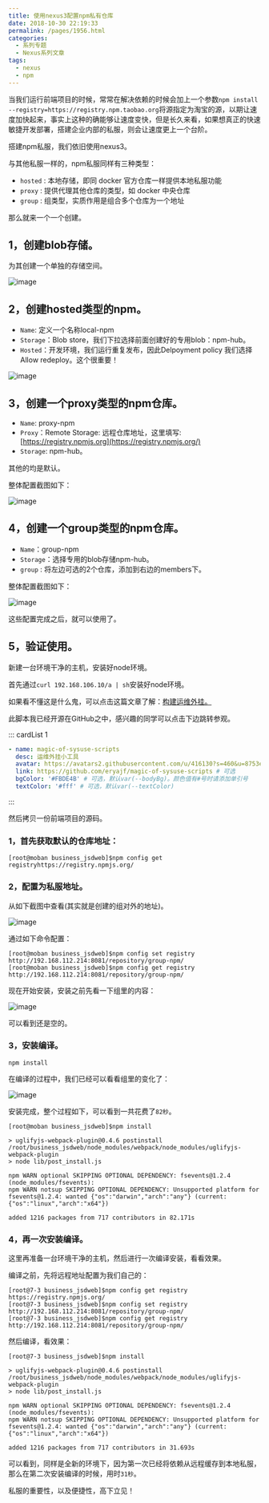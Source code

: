 ```yaml
---
title: 使用nexus3配置npm私有仓库
date: 2018-10-30 22:19:33
permalink: /pages/1956.html
categories:
  - 系列专题
  - Nexus系列文章
tags:
  - nexus
  - npm
---
```


当我们运行前端项目的时候，常常在解决依赖的时候会加上一个参数`npm install --registry=https://registry.npm.taobao.org`将源指定为淘宝的源，以期让速度加快起来，事实上这种的确能够让速度变快，但是长久来看，如果想真正的快速敏捷开发部署，搭建企业内部的私服，则会让速度更上一个台阶。

搭建npm私服，我们依旧使用nexus3。

与其他私服一样的，npm私服同样有三种类型：

- `hosted` : 本地存储，即同 docker 官方仓库一样提供本地私服功能
- `proxy` : 提供代理其他仓库的类型，如 docker 中央仓库
- `group` : 组类型，实质作用是组合多个仓库为一个地址

那么就来一个一个创建。

## 1，创建blob存储。

为其创建一个单独的存储空间。

![image](http://t.eryajf.net/imgs/2021/09/1bfcd86269c5c714.jpg)

## 2，创建hosted类型的npm。

- `Name`: 定义一个名称local-npm
- `Storage`：Blob store，我们下拉选择前面创建好的专用blob：npm-hub。
- `Hosted`：开发环境，我们运行重复发布，因此Delpoyment policy 我们选择Allow redeploy。这个很重要！

![image](http://t.eryajf.net/imgs/2021/09/a84f7376e5ce267d.jpg)

## 3，创建一个proxy类型的npm仓库。

- `Name`: proxy-npm
- `Proxy`：Remote Storage: 远程仓库地址，这里填写: [https://registry.npmjs.org](https://registry.npmjs.org/)
- `Storage`: npm-hub。

其他的均是默认。

整体配置截图如下：

![image](http://t.eryajf.net/imgs/2021/09/ef27d8f4f6e5161f.jpg)

## 4，创建一个group类型的npm仓库。

- `Name`：group-npm
- `Storage`：选择专用的blob存储npm-hub。
- `group` : 将左边可选的2个仓库，添加到右边的members下。

整体配置截图如下：

![image](http://t.eryajf.net/imgs/2021/09/9cca019b9c80d33c.jpg)

这些配置完成之后，就可以使用了。

## 5，验证使用。

新建一台环境干净的主机，安装好node环境。

首先通过`curl 192.168.106.10/a | sh`安装好node环境。

如果看不懂这是什么鬼，可以点击这篇文章了解：[构建运维外挂。](https://wiki.eryajf.net/pages/1395.html)

此脚本我已经开源在GitHub之中，感兴趣的同学可以点击下边跳转参观。

::: cardList 1
```yaml
- name: magic-of-sysuse-scripts
  desc: 运维外挂小工具
  avatar: https://avatars2.githubusercontent.com/u/416130?s=460&u=8753e86600e300a9811cdc539aa158deec2e2724&v=4 # 可选
  link: https://github.com/eryajf/magic-of-sysuse-scripts # 可选
  bgColor: '#FBDE4B' # 可选，默认var(--bodyBg)。颜色值有#号时请添加单引号
  textColor: '#fff' # 可选，默认var(--textColor)
```
:::

然后拷贝一份前端项目的源码。

### 1，首先获取默认的仓库地址：

```shell
[root@moban business_jsdweb]$npm config get registryhttps://registry.npmjs.org/
```

### 2，配置为私服地址。

从如下截图中查看(其实就是创建的组对外的地址)。

![image](http://t.eryajf.net/imgs/2021/09/94a1469b6b9cd5e4.jpg)

通过如下命令配置：

```shell
[root@moban business_jsdweb]$npm config set registry http://192.168.112.214:8081/repository/group-npm/
[root@moban business_jsdweb]$npm config get registry
http://192.168.112.214:8081/repository/group-npm/
```

现在开始安装，安装之前先看一下组里的内容：

![image](http://t.eryajf.net/imgs/2021/09/ac0e384fc52e1e12.jpg)

可以看到还是空的。

### 3，安装编译。

```
npm install
```

在编译的过程中，我们已经可以看看组里的变化了：

![image](http://t.eryajf.net/imgs/2021/09/2a284ea50c702692.jpg)

安装完成，整个过程如下，可以看到一共花费了`82秒`。

```shell
[root@moban business_jsdweb]$npm install
 
> uglifyjs-webpack-plugin@0.4.6 postinstall /root/business_jsdweb/node_modules/webpack/node_modules/uglifyjs-webpack-plugin
> node lib/post_install.js
 
npm WARN optional SKIPPING OPTIONAL DEPENDENCY: fsevents@1.2.4 (node_modules/fsevents):
npm WARN notsup SKIPPING OPTIONAL DEPENDENCY: Unsupported platform for fsevents@1.2.4: wanted {"os":"darwin","arch":"any"} (current: {"os":"linux","arch":"x64"})
 
added 1216 packages from 717 contributors in 82.171s
```

### 4，再一次安装编译。

这里再准备一台环境干净的主机，然后进行一次编译安装，看看效果。

编译之前，先将远程地址配置为我们自己的：

```shell
[root@7-3 business_jsdweb]$npm config get registry
https://registry.npmjs.org/
[root@7-3 business_jsdweb]$npm config set registry http://192.168.112.214:8081/repository/group-npm/
[root@7-3 business_jsdweb]$npm config get registry
http://192.168.112.214:8081/repository/group-npm/
```

然后编译，看效果：

```shell
[root@7-3 business_jsdweb]$npm install
 
> uglifyjs-webpack-plugin@0.4.6 postinstall /root/business_jsdweb/node_modules/webpack/node_modules/uglifyjs-webpack-plugin
> node lib/post_install.js
 
npm WARN optional SKIPPING OPTIONAL DEPENDENCY: fsevents@1.2.4 (node_modules/fsevents):
npm WARN notsup SKIPPING OPTIONAL DEPENDENCY: Unsupported platform for fsevents@1.2.4: wanted {"os":"darwin","arch":"any"} (current: {"os":"linux","arch":"x64"})
 
added 1216 packages from 717 contributors in 31.693s
```

可以看到，同样是全新的环境下，因为第一次已经将依赖从远程缓存到本地私服，那么在第二次安装编译的时候，用时`31秒`。

私服的重要性，以及便捷性，高下立见！
